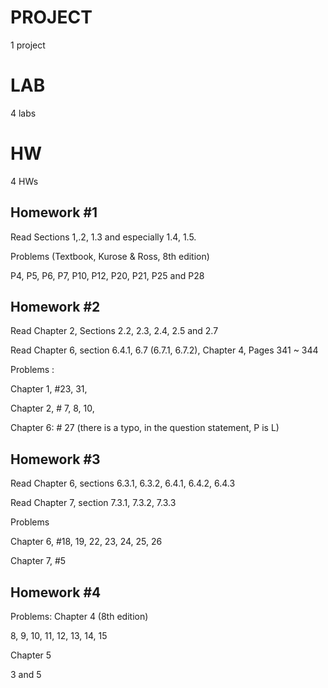# PROJECT

1 project

# LAB

4 labs

# HW

4 HWs

## Homework #1
Read Sections 1,.2, 1.3 and especially 1.4, 1.5.

Problems (Textbook, Kurose & Ross, 8th edition)

P4, P5, P6, P7, P10, P12, P20, P21, P25 and P28

## Homework #2
Read Chapter 2, Sections 2.2, 2.3, 2.4, 2.5 and 2.7

Read Chapter 6, section 6.4.1, 6.7 (6.7.1, 6.7.2), Chapter 4, Pages 341 ~ 344

Problems :

Chapter 1, #23, 31,

Chapter 2, # 7, 8, 10,

Chapter 6: # 27 (there is a typo, in the question statement, P is L)

## Homework #3
Read Chapter 6, sections 6.3.1, 6.3.2, 6.4.1, 6.4.2, 6.4.3 

Read Chapter 7, section 7.3.1, 7.3.2, 7.3.3 

Problems  

Chapter 6, #18, 19, 22, 23, 24, 25, 26 

Chapter 7, #5

## Homework #4
Problems: Chapter 4 (8th edition)

8, 9, 10, 11, 12, 13, 14, 15

Chapter 5

3 and 5

